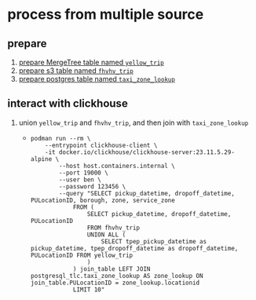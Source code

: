 # process from multiple source

## prepare
1. [prepare MergeTree table named `yellow_trip`](uploading-local-parquet-data.md)
2. [prepare s3 table named `fhvhv_trip`](s3-parquet-data.md#by-s3-engine)
3. [prepare postgres table named `taxi_zone_lookup`](project-data-from-postgresql.md)
 
## interact with clickhouse
1. union `yellow_trip` and `fhvhv_trip`, and then join with `taxi_zone_lookup`
    * ```shell
      podman run --rm \
          --entrypoint clickhouse-client \
          -it docker.io/clickhouse/clickhouse-server:23.11.5.29-alpine \
              --host host.containers.internal \
              --port 19000 \
              --user ben \
              --password 123456 \
              --query "SELECT pickup_datetime, dropoff_datetime, PULocationID, borough, zone, service_zone 
                  FROM (
                      SELECT pickup_datetime, dropoff_datetime, PULocationID
                      FROM fhvhv_trip 
                      UNION ALL (
                          SELECT tpep_pickup_datetime as pickup_datetime, tpep_dropoff_datetime as dropoff_datetime, PULocationID FROM yellow_trip
                      )
                  ) join_table LEFT JOIN postgresql_tlc.taxi_zone_lookup AS zone_lookup ON join_table.PULocationID = zone_lookup.locationid
                  LIMIT 10"
      ```
